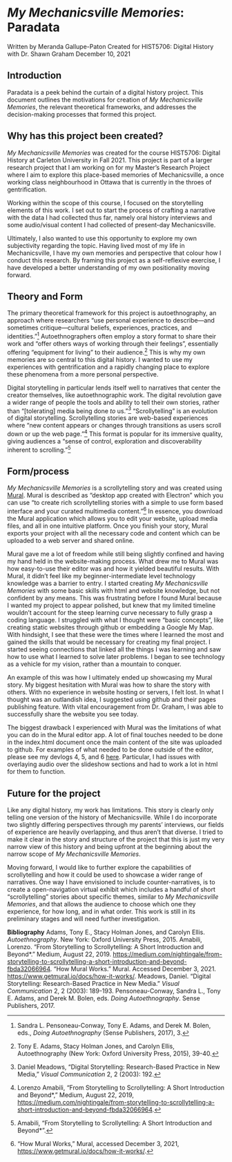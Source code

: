 # *My Mechanicsville Memories*: Paradata
Written by Meranda Gallupe-Paton
Created for HIST5706: Digital History with Dr. Shawn Graham
December 10, 2021

## Introduction
Paradata is a peek behind the curtain of a digital history project. This document outlines the motivations for creation of *My Mechanicsville Memories*, the relevant theoretical frameworks, and addresses the decision-making processes that formed this project. 

## Why has this project been created? 
*My Mechanicsville Memories* was created for the course HIST5706: Digital History at Carleton University in Fall 2021. This project is part of a larger research project that I am working on for my Master’s Research Project where I aim to explore this place-based memories of Mechanicsville, a once working class neighbourhood in Ottawa that is currently in the throes of gentrification. 

Working within the scope of this course, I focused on the storytelling elements of this work. I set out to start the process of crafting a narrative with the data I had collected thus far, namely oral history interviews and some audio/visual content I had collected of present-day Mechanicsville.

Ultimately, I also wanted to use this opportunity to explore my own subjectivity regarding the topic. Having lived most of my life in Mechanicsville, I have my own memories and perspective that colour how I conduct this research. By framing this project as a self-reflexive exercise, I have developed a better understanding of my own positionality moving forward.

## Theory and Form
The primary theoretical framework for this project is autoethnography, an approach where researchers “use personal experience to describe—and sometimes critique—cultural beliefs, experiences, practices, and identities.”[^1] Autoethnographers often employ a story format to share their work and “offer others ways of working through their feelings”, essentially offering “equipment for living” to their audience.[^2] This is why my own memories are so central to this digital history. I wanted to use my experiences with gentrification and a rapidly changing place to explore these phenomena from a more personal perspective. 

Digital storytelling in particular lends itself well to narratives that center the creator themselves, like autoethnographic work. The digital revolution gave a wider range of people the tools and ability to tell their own stories, rather than “[tolerating] media being done *to* us.”[^3] “Scrollytelling” is an evolution of digital storytelling. Scrollytelling stories are web-based experiences where “new content appears or changes through transitions as users scroll down or up the web page.”[^4] This format is popular for its immersive quality, giving audiences a “sense of control, exploration and discoverability inherent to scrolling.”[^5]

## Form/process
*My Mechanicsville Memories* is a scrollytelling story and was created using [Mural](https://www.getmural.io/). Mural is described as “desktop app created with Electron” which you can use “to create rich scrollytelling stories with a simple to use form based interface and your curated multimedia content.”[^6] In essence, you download the Mural application which allows you to edit your website, upload media files, and  all in one intuitive platform. Once you finish your story, Mural exports your project with all the necessary code and content which can be uploaded to a web server and shared online. 

Mural gave me a lot of freedom while still being slightly confined and having my hand held in the website-making process. What drew me to Mural was how easy-to-use their editor was and how it yielded beautiful results. With Mural, it didn’t feel like my beginner-intermediate level technology knowledge was a barrier to entry. I started creating *My Mechanicsville Memories* with some basic skills with html and website knowledge, but not confident by any means. This was frustrating before I found Mural because I wanted my project to appear polished, but knew that my limited timeline wouldn’t account for the steep learning curve necessary to fully grasp a coding language. I struggled with what I thought were “basic concepts”, like creating static websites through github or embedding a Google My Map. With hindsight, I see that these were the times where I learned the most and gained the skills that would be necessary for creating my final project. I started seeing connections that linked all the things I was learning and saw how to use what I learned to solve later problems. I began to see technology as a vehicle for my vision, rather than a mountain to conquer. 

An example of this was how I ultimately ended up showcasing my Mural story. My biggest hesitation with Mural was how to share the story with others. With no experience in website hosting or servers, I felt lost. In what I thought was an outlandish idea, I suggested using github and their pages publishing feature. With vital encouragement from Dr. Graham, I was able to successfully share the website you see today. 

The biggest drawback I experienced with Mural was the limitations of what you can do in the Mural editor app. A lot of final touches needed to be done in the index.html document once the main content of the site was uploaded to github. For examples of what needed to be done outside of the editor, please see my devlogs 4, 5, and 6 [here](https://github.com/merandagp/HIST5706-DevLogs). Particular, I had issues with overlaying audio over the slideshow sections and had to work a lot in html for them to function.

## Future for the project
Like any digital history, my work has limitations. This story is clearly only telling one version of the history of Mechanicsville. While I do incorporate two slightly differing perspectives through my parents’ interviews, our fields of experience are heavily overlapping, and thus aren’t that diverse. I tried to make it clear in the story and structure of the project that this is just my very narrow view of this history and being upfront at the beginning about the narrow scope of *My Mechanicsville Memories*.

Moving forward, I would like to further explore the capabilities of scrollytelling and how it could be used to showcase a wider range of narratives. One way I have envisioned to include counter-narratives, is to create a open-navigation virtual exhibit which includes a handful of short “scrollytelling” stories about specific themes, similar to *My Mechanicsville Memories*, and that allows the audience to choose which one they experience, for how long, and in what order. This work is still in its preliminary stages and will need further investigation.

**Bibliography**
Adams, Tony E., Stacy Holman Jones, and Carolyn Ellis. *Autoethnography*. New York: Oxford University Press, 2015. 
Amabili, Lorenzo. “From Storytelling to Scrollytelling: A Short Introduction and Beyond*.” Medium, August 22, 2019. https://medium.com/nightingale/from-storytelling-to-scrollytelling-a-short-introduction-and-beyond-fbda32066964. 
“How Mural Works.” Mural. Accessed December 3, 2021. https://www.getmural.io/docs/how-it-works/. 
Meadows, Daniel. “Digital Storytelling: Research-Based Practice in New Media.” *Visual Communication* 2, 2 (2003): 189-193. 
Pensoneau-Conway, Sandra L., Tony E. Adams, and Derek M. Bolen, eds. *Doing Autoethnography*. Sense Publishers, 2017. 

[^1]: Sandra L. Pensoneau-Conway, Tony E. Adams, and Derek M. Bolen, eds., *Doing Autoethnography* (Sense Publishers, 2017), 3.
[^2]: Tony E. Adams, Stacy Holman Jones, and Carolyn Ellis, Autoethnography (New York: Oxford University Press, 2015), 39-40.
[^3]: Daniel Meadows, “Digital Storytelling: Research-Based Practice in New Media,” *Visual Communication* 2, 2 (2003): 192. 
[^4]: Lorenzo Amabili, “From Storytelling to Scrollytelling: A Short Introduction and Beyond*,” Medium, August 22, 2019, https://medium.com/nightingale/from-storytelling-to-scrollytelling-a-short-introduction-and-beyond-fbda32066964. 
[^5]: Amabili, “From Storytelling to Scrollytelling: A Short Introduction and Beyond*”. 
[^6]: “How Mural Works,” Mural, accessed December 3, 2021, https://www.getmural.io/docs/how-it-works/.
